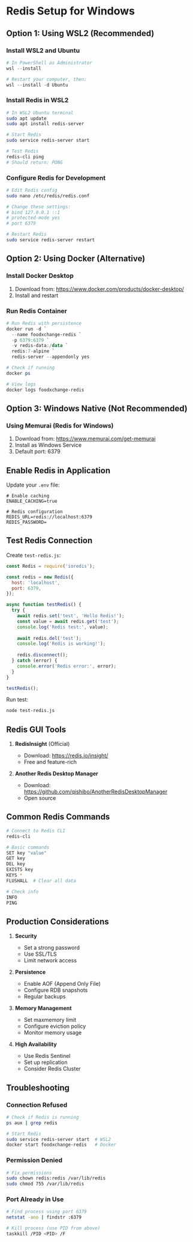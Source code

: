# Redis Setup for Windows

## Option 1: Using WSL2 (Recommended)

### Install WSL2 and Ubuntu
```powershell
# In PowerShell as Administrator
wsl --install

# Restart your computer, then:
wsl --install -d Ubuntu
```

### Install Redis in WSL2
```bash
# In WSL2 Ubuntu terminal
sudo apt update
sudo apt install redis-server

# Start Redis
sudo service redis-server start

# Test Redis
redis-cli ping
# Should return: PONG
```

### Configure Redis for Development
```bash
# Edit Redis config
sudo nano /etc/redis/redis.conf

# Change these settings:
# bind 127.0.0.1 ::1
# protected-mode yes
# port 6379

# Restart Redis
sudo service redis-server restart
```

## Option 2: Using Docker (Alternative)

### Install Docker Desktop
1. Download from: https://www.docker.com/products/docker-desktop/
2. Install and restart

### Run Redis Container
```powershell
# Run Redis with persistence
docker run -d `
  --name foodxchange-redis `
  -p 6379:6379 `
  -v redis-data:/data `
  redis:7-alpine `
  redis-server --appendonly yes

# Check if running
docker ps

# View logs
docker logs foodxchange-redis
```

## Option 3: Windows Native (Not Recommended)

### Using Memurai (Redis for Windows)
1. Download from: https://www.memurai.com/get-memurai
2. Install as Windows Service
3. Default port: 6379

## Enable Redis in Application

Update your `.env` file:
```env
# Enable caching
ENABLE_CACHING=true

# Redis configuration
REDIS_URL=redis://localhost:6379
REDIS_PASSWORD=
```

## Test Redis Connection

Create `test-redis.js`:
```javascript
const Redis = require('ioredis');

const redis = new Redis({
  host: 'localhost',
  port: 6379,
});

async function testRedis() {
  try {
    await redis.set('test', 'Hello Redis!');
    const value = await redis.get('test');
    console.log('Redis test:', value);
    
    await redis.del('test');
    console.log('Redis is working!');
    
    redis.disconnect();
  } catch (error) {
    console.error('Redis error:', error);
  }
}

testRedis();
```

Run test:
```bash
node test-redis.js
```

## Redis GUI Tools

1. **RedisInsight** (Official)
   - Download: https://redis.io/insight/
   - Free and feature-rich

2. **Another Redis Desktop Manager**
   - Download: https://github.com/qishibo/AnotherRedisDesktopManager
   - Open source

## Common Redis Commands

```bash
# Connect to Redis CLI
redis-cli

# Basic commands
SET key "value"
GET key
DEL key
EXISTS key
KEYS *
FLUSHALL  # Clear all data

# Check info
INFO
PING
```

## Production Considerations

1. **Security**
   - Set a strong password
   - Use SSL/TLS
   - Limit network access

2. **Persistence**
   - Enable AOF (Append Only File)
   - Configure RDB snapshots
   - Regular backups

3. **Memory Management**
   - Set maxmemory limit
   - Configure eviction policy
   - Monitor memory usage

4. **High Availability**
   - Use Redis Sentinel
   - Set up replication
   - Consider Redis Cluster

## Troubleshooting

### Connection Refused
```bash
# Check if Redis is running
ps aux | grep redis

# Start Redis
sudo service redis-server start  # WSL2
docker start foodxchange-redis   # Docker
```

### Permission Denied
```bash
# Fix permissions
sudo chown redis:redis /var/lib/redis
sudo chmod 755 /var/lib/redis
```

### Port Already in Use
```bash
# Find process using port 6379
netstat -ano | findstr :6379

# Kill process (use PID from above)
taskkill /PID <PID> /F
```